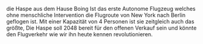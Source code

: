 die Haspe aus dem Hause Boing Ist das erste Autonome Flugzeug welches ohne menschliche Intervention die Flugroute von New York nach Berlin geflogen ist.
Mit einer Kapazität von 4 Personen ist sie zeitgleich auch das größte,
Die Haspe soll 2048 bereit für den offenen Verkauf sein und könnte den Flugverkehr wie wir ihn heute kennen revolutionieren.
